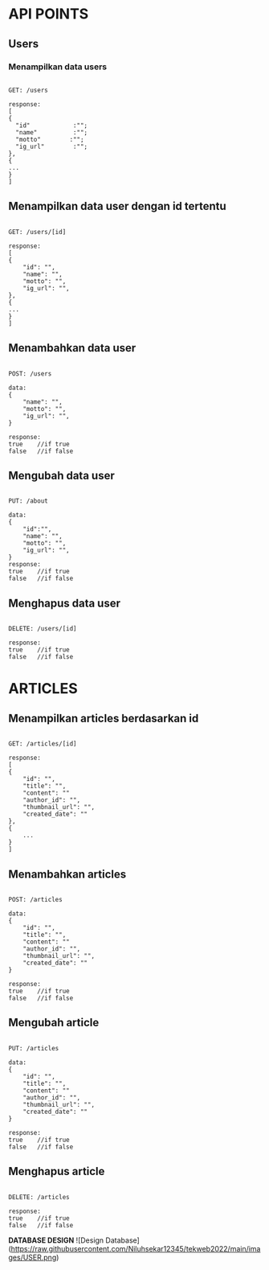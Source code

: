 # API POINTS

## Users

### Menampilkan data users
```

GET: /users

response:
[
{
  "id"            :"";
  "name"          :"";
  "motto"        :"";
  "ig_url"        :"";
},
{
...
}
]

```

## Menampilkan data user dengan id tertentu

```

GET: /users/[id]

response:
[
{
    "id": "",
    "name": "",
    "motto": "",
    "ig_url": "",
},
{
...
}
]

```

## Menambahkan data user

```

POST: /users

data:
{
    "name": "",
    "motto": "",
    "ig_url": "",
}

response:
true    //if true
false   //if false

```


## Mengubah data user

```

PUT: /about

data:
{
    "id":"",
    "name": "",
    "motto": "",
    "ig_url": "",
}
response:
true    //if true
false   //if false

```

## Menghapus data user

```

DELETE: /users/[id]

response:
true    //if true
false   //if false

```

# ARTICLES


## Menampilkan articles berdasarkan id

```

GET: /articles/[id]

response:
[
{
    "id": "",
    "title": "",
    "content": ""
    "author_id": "",
    "thumbnail_url": "",
    "created_date": ""
},
{
    ...
}
]

```

## Menambahkan articles

```

POST: /articles

data:
{
    "id": "",
    "title": "",
    "content": ""
    "author_id": "",
    "thumbnail_url": "",
    "created_date": ""
}

response:
true    //if true
false   //if false

```

## Mengubah article

```

PUT: /articles

data:
{
    "id": "",
    "title": "",
    "content": ""
    "author_id": "",
    "thumbnail_url": "",
    "created_date": ""
}

response:
true    //if true
false   //if false

```

## Menghapus article

```

DELETE: /articles

response:
true    //if true
false   //if false

```

**DATABASE DESIGN**
![Design Database]
(https://raw.githubusercontent.com/Niluhsekar12345/tekweb2022/main/images/USER.png)

